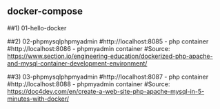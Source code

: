 ## docker-compose 

##1) 01-hello-docker

##2) 02-phpmysqlphpmyadmin
#http://localhost:8085           - php container
#http://localhost:8086           - phpmyadmin container
#Source: https://www.section.io/engineering-education/dockerized-php-apache-and-mysql-container-development-environment/

##3) 03-phpmysqlphpmyadmin
#http://localhost:8087           - php container
#http://localhost:8088           - phpmyadmin container
#Source: https://doc4dev.com/en/create-a-web-site-php-apache-mysql-in-5-minutes-with-docker/
